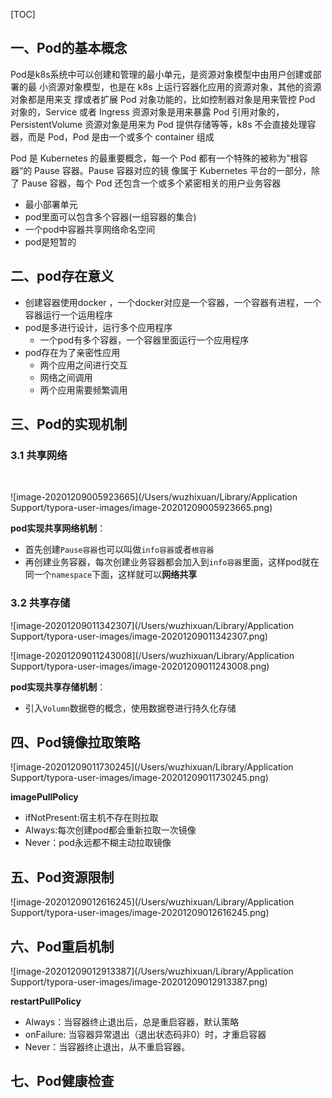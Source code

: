 [TOC]

## 一、Pod的基本概念

​     Pod是k8s系统中可以创建和管理的最小单元，是资源对象模型中由用户创建或部署的最 小资源对象模型，也是在 k8s 上运行容器化应用的资源对象，其他的资源对象都是用来支 撑或者扩展 Pod 对象功能的，比如控制器对象是用来管控 Pod 对象的，Service 或者 Ingress 资源对象是用来暴露 Pod 引用对象的，PersistentVolume 资源对象是用来为 Pod 提供存储等等，k8s 不会直接处理容器，而是 Pod，Pod 是由一个或多个 container 组成

Pod 是 Kubernetes 的最重要概念，每一个 Pod 都有一个特殊的被称为”根容器“的 Pause 容器。Pause 容器对应的镜 像属于 Kubernetes 平台的一部分，除了 Pause 容器，每个 Pod 还包含一个或多个紧密相关的用户业务容器

+ 最小部署单元
+ pod里面可以包含多个容器(一组容器的集合)
+ 一个pod中容器共享网络命名空间
+ pod是短暂的



## 二、pod存在意义

- 创建容器使用docker ，一个docker对应是一个容器，一个容器有进程，一个容器运行一个运用程序
- pod是多进行设计，运行多个应用程序
  - 一个pod有多个容器，一个容器里面运行一个应用程序
- pod存在为了亲密性应用
  - 两个应用之间进行交互
  - 网络之间调用
  - 两个应用需要频繁调用

## 三、Pod的实现机制

### 3.1 共享网络

​	

![image-20201209005923665](/Users/wuzhixuan/Library/Application Support/typora-user-images/image-20201209005923665.png)

**pod实现共享网络机制**：

+ 首先创建`Pause容器`也可以叫做`info容器`或者`根容器`
+ 再创建业务容器，每次创建业务容器都会加入到`info容器`里面，这样pod就在同一个`namespace`下面，这样就可以**网络共享**

### 3.2 共享存储

![image-20201209011342307](/Users/wuzhixuan/Library/Application Support/typora-user-images/image-20201209011342307.png)

![image-20201209011243008](/Users/wuzhixuan/Library/Application Support/typora-user-images/image-20201209011243008.png)

**pod实现共享存储机制**：

+ 引入`Volumn`数据卷的概念，使用数据卷进行持久化存储

## 四、Pod镜像拉取策略

![image-20201209011730245](/Users/wuzhixuan/Library/Application Support/typora-user-images/image-20201209011730245.png)

**imagePullPolicy**

+ ifNotPresent:宿主机不存在则拉取
+ Always:每次创建pod都会重新拉取一次镜像
+ Never：pod永远都不糊主动拉取镜像

## 五、Pod资源限制

![image-20201209012616245](/Users/wuzhixuan/Library/Application Support/typora-user-images/image-20201209012616245.png)

## 六、Pod重启机制

![image-20201209012913387](/Users/wuzhixuan/Library/Application Support/typora-user-images/image-20201209012913387.png)

**restartPullPolicy**

+ Always：当容器终止退出后，总是重启容器，默认策略
+ onFailure: 当容器异常退出（退出状态码非0）时，才重启容器
+ Never：当容器终止退出，从不重启容器。

## 七、Pod健康检查

